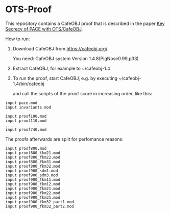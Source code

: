OTS-Proof
=========

This repository contains a CafeOBJ proof that is described in the paper
[Key Secrecy of PACE with OTS/CafeOBJ](https://d-klein.github.io).


How to run:

1. Download CafeOBJ from 
   https://cafeobj.org/

   You need: CafeOBJ system Version 1.4.8(PigNose0.99,p33)

2. Extract CafeOBJ, for example to ~/cafeobj-1.4

3. To run the proof, start CafeOBJ, e.g. by executing
   ~/cafeobj-1.4/bin/cafeobj

   and call the scripts of the proof score in 
   increasing order, like this:

```
input pace.mod
input invariants.mod

input proof100.mod
input proof110.mod
...
input proof740.mod
```

   The proofs afterwards are split for perfomance reasons:

```
input proof800.mod
input proof800_fkm21.mod
input proof800_fkm22.mod
input proof800_fkm31.mod
input proof800_fkm32.mod
input proof900_sdm1.mod
input proof900_sdm3.mod
input proof900_fkm11.mod
input proof900_fkm12.mod
input proof900_fkm21.mod
input proof900_fkm22.mod
input proof900_fkm31.mod
input proof900_fkm32_part1.mod
input proof900_fkm32_part2.mod
```
